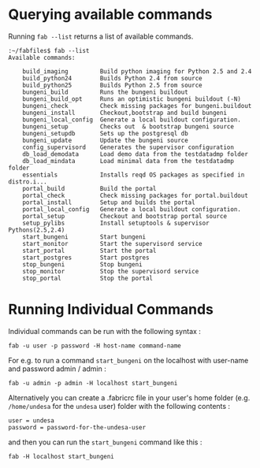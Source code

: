 

# Querying available commands

Running `fab --list` returns a list of available commands.

```
:~/fabfiles$ fab --list
Available commands:

    build_imaging         Build python imaging for Python 2.5 and 2.4
    build_python24        Builds Python 2.4 from source
    build_python25        Builds Python 2.5 from source
    bungeni_build         Runs the bungeni buildout
    bungeni_build_opt     Runs an optimistic bungeni buildout (-N)
    bungeni_check         Check missing packages for bungeni.buildout
    bungeni_install       Checkout,bootstrap and build bungeni
    bungeni_local_config  Generate a local buildout configuration.
    bungeni_setup         Checks out  & bootstrap bungeni source
    bungeni_setupdb       Sets up the postgresql db
    bungeni_update        Update the bungeni source
    config_supervisord    Generates the supervisor configuration
    db_load_demodata      Load demo data from the testdatadmp folder
    db_load_mindata       Load minimal data from the testdatadmp folder
    essentials            Installs reqd OS packages as specified in distro.i...
    portal_build          Build the portal
    portal_check          Check missing packages for portal.buildout
    portal_install        Setup and builds the portal
    portal_local_config   Generate a local buildout configuration.
    portal_setup          Checkout and bootstrap portal source
    setup_pylibs          Install setuptools & supervisor  Pythons(2.5,2.4)
    start_bungeni         Start bungeni
    start_monitor         Start the supervisord service
    start_portal          Start the portal
    start_postgres        Start postgres
    stop_bungeni          Stop bungeni
    stop_monitor          Stop the supervisord service
    stop_portal           Stop the portal

```

# Running Individual Commands

Individual commands can be run with the following syntax :

```
fab -u user -p password -H host-name command-name
```

For e.g. to run a command `start_bungeni` on the localhost with user-name and password admin / admin :

```
fab -u admin -p admin -H localhost start_bungeni
```

Alternatively you can create a .fabricrc file in your user's home folder (e.g. `/home/undesa` for the `undesa` user) folder with the following contents :

```
user = undesa
password = password-for-the-undesa-user
```

and then you can run the `start_bungeni` command like this :

```
fab -H localhost start_bungeni
```